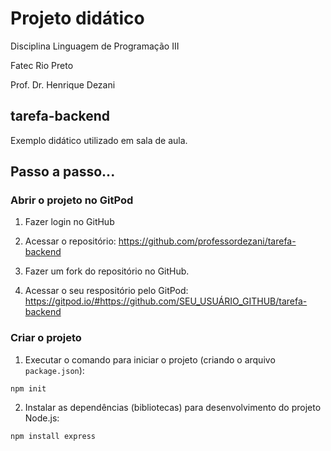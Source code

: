 # Projeto didático
Disciplina Linguagem de Programação III 

Fatec Rio Preto

Prof. Dr. Henrique Dezani

## tarefa-backend
Exemplo didático utilizado em sala de aula.

## Passo a passo...

### Abrir o projeto no GitPod

1. Fazer login no GitHub

2. Acessar o repositório:
https://github.com/professordezani/tarefa-backend

3. Fazer um fork do repositório no GitHub.

4. Acessar o seu respositório pelo GitPod:
https://gitpod.io/#https://github.com/SEU_USUÁRIO_GITHUB/tarefa-backend

### Criar o projeto

1. Executar o comando para iniciar o projeto (criando o arquivo `package.json`):

`npm init`

2. Instalar as dependências (bibliotecas) para desenvolvimento do projeto Node.js:

`npm install express`

